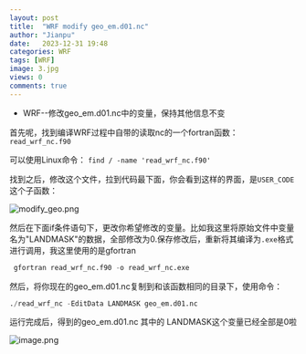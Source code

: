 ```yaml
---
layout: post
title:  "WRF modify geo_em.d01.nc"
author: "Jianpu"
date:   2023-12-31 19:48
categories: WRF
tags: [WRF]
image: 3.jpg
views: 0
comments: true
---
```





- WRF--修改geo_em.d01.nc中的变量，保持其他信息不变

首先呢，找到编译WRF过程中自带的读取nc的一个fortran函数：`read_wrf_nc.f90`

可以使用Linux命令：
`find / -name 'read_wrf_nc.f90'`  

找到之后，修改这个文件，拉到代码最下面，你会看到这样的界面，是`USER_CODE`这个子函数：

![modify_geo.png](https://s2.loli.net/2023/12/31/IfqPx8QGtsKiJO5.png)




然后在下面if条件语句下，更改你希望修改的变量。比如我这里将原始文件中变量名为"LANDMASK"的数据，全部修改为0.保存修改后，重新将其编译为`.exe`格式进行调用，我这里使用的是gfortran

```python
 gfortran read_wrf_nc.f90 -o read_wrf_nc.exe  
```

然后，将你现在的geo_em.d01.nc复制到和该函数相同的目录下，使用命令：

```python
./read_wrf_nc -EditData LANDMASK geo_em.d01.nc   
```

运行完成后，得到的geo_em.d01.nc   其中的 LANDMASK这个变量已经全部是0啦

![image.png](https://s2.loli.net/2023/12/31/dKGzMnZLtSV3Ijk.png)